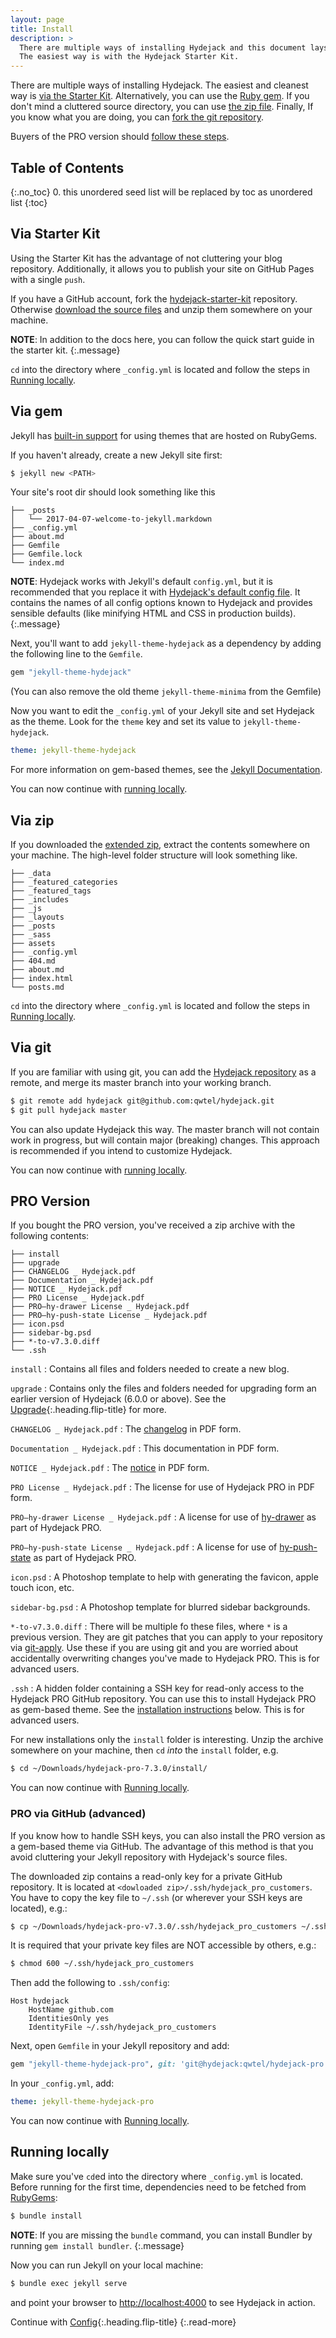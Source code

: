 ```yaml
---
layout: page
title: Install
description: >
  There are multiple ways of installing Hydejack and this document lays them out for you.
  The easiest way is with the Hydejack Starter Kit.
---
```


There are multiple ways of installing Hydejack.
The easiest and cleanest way is [via the Starter Kit](#via-starter-kit).
Alternatively, you can use the [Ruby gem](#via-gem).
If you don't mind a cluttered source directory, you can use [the zip file](#via-zip).
Finally, If you know what you are doing, you can [fork the git repository](#via-git).

Buyers of the PRO version should [follow these steps](#pro-version).

## Table of Contents
{:.no_toc}
0. this unordered seed list will be replaced by toc as unordered list
{:toc}

## Via Starter Kit
Using the Starter Kit has the advantage of not cluttering your blog repository.
Additionally, it allows you to publish your site on GitHub Pages with a single `push`.

If you have a GitHub account, fork the [hydejack-starter-kit](https://github.com/qwtel/hydejack-starter-kit) repository.
Otherwise [download the source files](https://github.com/qwtel/hydejack-starter-kit/archive/master.zip)
and unzip them somewhere on your machine.

**NOTE**: In addition to the docs here, you can follow the quick start guide in the starter kit.
{:.message}

`cd` into the directory where `_config.yml` is located and follow the steps in [Running locally](#running-locally).

## Via gem
Jekyll has [built-in support](https://jekyllrb.com/docs/themes/) for using themes that are hosted on RubyGems.  

If you haven't already, create a new Jekyll site first:

~~~bash
$ jekyll new <PATH>
~~~

Your site's root dir should look something like this

~~~
├── _posts
│   └── 2017-04-07-welcome-to-jekyll.markdown
├── _config.yml
├── about.md
├── Gemfile
├── Gemfile.lock
└── index.md
~~~

**NOTE**: Hydejack works with Jekyll's default `config.yml`, but it is recommended that you replace it with
[Hydejack's default config file](https://github.com/qwtel/hydejack/blob/master/_config.yml).
It contains the names of all config options known to Hydejack and provides sensible defaults (like minifying HTML and CSS in production builds).
{:.message}

Next, you'll want to add `jekyll-theme-hydejack` as a dependency by adding the following line to the `Gemfile`.

~~~ruby
gem "jekyll-theme-hydejack"
~~~

(You can also remove the old theme `jekyll-theme-minima` from the Gemfile)

Now you want to edit the `_config.yml` of your Jekyll site and set Hydejack as the theme.
Look for the `theme` key and set its value to `jekyll-theme-hydejack`.

~~~yml
theme: jekyll-theme-hydejack
~~~

For more information on gem-based themes, see the [Jekyll Documentation](http://jekyllrb.com/docs/themes/).

You can now continue with [running locally](#running-locally).

## Via zip
If you downloaded the [extended zip](https://github.com/qwtel/hydejack/releases),
extract the contents somewhere on your machine.
The high-level folder structure will look something like.

~~~
├── _data
├── _featured_categories
├── _featured_tags
├── _includes
├── _js
├── _layouts
├── _posts
├── _sass
├── assets
├── _config.yml
├── 404.md
├── about.md
├── index.html
└── posts.md
~~~

`cd` into the directory where `_config.yml` is located and follow the steps in [Running locally](#running-locally).

## Via git
If you are familiar with using git, you can add the [Hydejack repository](https://github.com/qwtel/hydejack)
as a remote, and merge its master branch into your working branch.

~~~bash
$ git remote add hydejack git@github.com:qwtel/hydejack.git
$ git pull hydejack master
~~~

You can also update Hydejack this way. The master branch will not contain work in progress,
but will contain major (breaking) changes.
This approach is recommended if you intend to customize Hydejack.

You can now continue with [running locally](#running-locally).

## PRO Version
If you bought the PRO version, you've received a zip archive with the following contents:

~~~
├── install
├── upgrade
├── CHANGELOG _ Hydejack.pdf
├── Documentation _ Hydejack.pdf
├── NOTICE _ Hydejack.pdf
├── PRO License _ Hydejack.pdf
├── PRO–hy-drawer License _ Hydejack.pdf
├── PRO–hy-push-state License _ Hydejack.pdf
├── icon.psd
├── sidebar-bg.psd
├── *-to-v7.3.0.diff
└── .ssh
~~~

`install`
: Contains all files and folders needed to create a new blog.

`upgrade`
: Contains only the files and folders needed for upgrading form an earlier version of Hydejack (6.0.0 or above).
  See the [Upgrade]{:.heading.flip-title} for more.

`CHANGELOG _ Hydejack.pdf`
: The [changelog](../../CHANGELOG.md) in PDF form.

`Documentation _ Hydejack.pdf`
: This documentation in PDF form.

`NOTICE _ Hydejack.pdf`
: The [notice](../../NOTICE.md) in PDF form.

`PRO License _ Hydejack.pdf`
: The license for use of Hydejack PRO in PDF form.

`PRO–hy-drawer License _ Hydejack.pdf`
: A license for use of [hy-drawer](https://qwtel.com/hy-drawer/) as part of Hydejack PRO.

`PRO–hy-push-state License _ Hydejack.pdf`
: A license for use of [hy-push-state](https://qwtel.com/hy-push-state/) as part of Hydejack PRO.

`icon.psd`
: A Photoshop template to help with generating the favicon, apple touch icon, etc.

`sidebar-bg.psd`
: A Photoshop template for blurred sidebar backgrounds.

`*-to-v7.3.0.diff`
: There will be multiple fo these files, where `*` is a previous version.
  They are git patches that you can apply to your repository via [git-apply](https://git-scm.com/docs/git-apply).
  Use these if you are using git and you are worried about accidentally overwriting changes you've made to Hydejack PRO.
  This is for advanced users.

`.ssh`
: A hidden folder containing a SSH key for read-only access to the Hydejack PRO GitHub repository.
  You can use this to install Hydejack PRO as gem-based theme.
  See the [installation instructions](#pro-via-github-advanced) below.
  This is for advanced users.

For new installations only the `install` folder is interesting.
Unzip the archive somewhere on your machine, then `cd` *into* the `install` folder, e.g.

~~~bash
$ cd ~/Downloads/hydejack-pro-7.3.0/install/
~~~

You can now continue with [Running locally](#running-locally).

### PRO via GitHub (advanced)
If you know how to handle SSH keys, you can also install the PRO version as a gem-based theme via GitHub.
The advantage of this method is that you avoid cluttering your Jekyll repository with Hydejack's source files.

The downloaded zip contains a read-only key for a private GitHub repository.
It is located at `<dowloaded zip>/.ssh/hydejack_pro_customers`.
You have to copy the key file to `~/.ssh` (or wherever your SSH keys are located), e.g.:

~~~bash
$ cp ~/Downloads/hydejack-pro-v7.3.0/.ssh/hydejack_pro_customers ~/.ssh/
~~~

It is required that your private key files are NOT accessible by others, e.g.:

~~~bash
$ chmod 600 ~/.ssh/hydejack_pro_customers
~~~

Then add the following to `.ssh/config`:

~~~
Host hydejack
	HostName github.com
	IdentitiesOnly yes
	IdentityFile ~/.ssh/hydejack_pro_customers
~~~

Next, open `Gemfile` in your Jekyll repository and add:

~~~ruby
gem "jekyll-theme-hydejack-pro", git: 'git@hydejack:qwtel/hydejack-pro.git', branch: 'gem-pro'
~~~

In your `_config.yml`, add:

~~~yml
theme: jekyll-theme-hydejack-pro
~~~

You can now continue with [Running locally](#running-locally).

## Running locally
Make sure you've `cd`ed into the directory where `_config.yml` is located.
Before running for the first time, dependencies need to be fetched from [RubyGems](https://rubygems.org/):

~~~bash
$ bundle install
~~~

**NOTE**: If you are missing the `bundle` command, you can install Bundler by running `gem install bundler`.
{:.message}

Now you can run Jekyll on your local machine:

~~~bash
$ bundle exec jekyll serve
~~~

and point your browser to <http://localhost:4000> to see Hydejack in action.


Continue with [Config](config.md){:.heading.flip-title}
{:.read-more}


[upgrade]: upgrade.md
[v5to6]: upgrade.md#from-hydejack-v5
[v6to6]: upgrade.md#from-hydejack-v6
